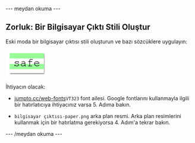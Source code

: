 \--- meydan okuma \---

## Zorluk: Bir Bilgisayar Çıktı Stili Oluştur

Eski moda bir bilgisayar çıktısı stili oluşturun ve bazı sözcüklere uygulayın:

![ekran görüntüsü](images/letter-fonts-printout.png)

İhtiyacın olacak:

+ <a href="http://jumpto.cc/web-fonts" target="_blank">jumpto.cc/web-fonts</a>`VT323` font ailesi. Google fontlarını kullanmayla ilgili bir hatırlatıcıya ihtiyacınız varsa 5. Adıma bakın.

+ `bilgisayar çıktısı-paper.png` arka plan resmi. Arka plan resimlerini kullanmak için bir hatırlatma gerekiyorsa 4. Adım'a tekrar bakın.

\--- /meydan okuma \---